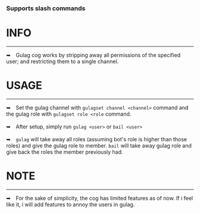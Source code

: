 ### Supports slash commands
<h1></h1>

# INFO
---
➥ Gulag cog works by stripping away all permissions of the specified user; and restricting them to a single channel.

# USAGE
---
➥ Set the gulag channel with `gulagset channel <channel>` command and the gulag role with `gulagset role <role` command.
<br/> <br/>
➥ After setup, simply run `gulag <user>` or `bail <user>`
<br/> <br/>
➥ `gulag` will take away all roles (assuming bot's role is higher than those roles) and give the gulag role to member. `bail` will take away gulag role and give back the roles the member previously had.

# NOTE
---
➥ For the sake of simplicity, the cog has limited features as of now. If i feel like it, i will add features to annoy the users in gulag.
